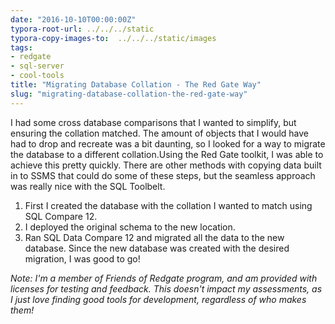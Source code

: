 ```yaml
---
date: "2016-10-10T00:00:00Z"
typora-root-url: ../../../static
typora-copy-images-to:  ../../../static/images
tags:
- redgate
- sql-server
- cool-tools
title: "Migrating Database Collation - The Red Gate Way"
slug: "migrating-database-collation-the-red-gate-way"
---
```


I had some cross database comparisons that I wanted to simplify, but ensuring the collation matched. The amount of objects that I would have had to drop and recreate was a bit daunting, so I looked for a way to migrate the database to a different collation.Using the Red Gate toolkit, I was able to achieve this pretty quickly. There are other methods with copying data built in to SSMS that could do some of these steps, but the seamless approach was really nice with the SQL Toolbelt.

1.  First I created the database with the collation I wanted to match using SQL Compare 12.
2.  I deployed the original schema to the new location.
3.  Ran SQL Data Compare 12 and migrated all the data to the new database.
Since the new database was created with the desired migration, I was good to go!

_Note: I'm a member of Friends of Redgate program, and am provided with licenses for testing and feedback. This doesn't impact my assessments, as I just love finding good tools for development, regardless of who makes them!_
